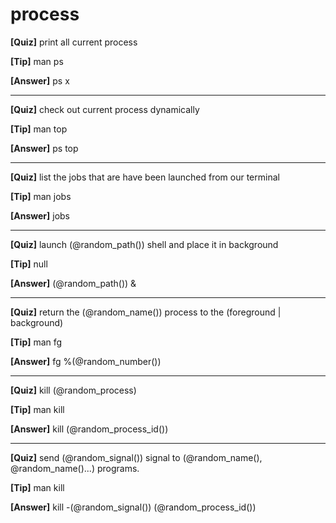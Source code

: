 # process

**[Quiz]** print all current process

**[Tip]** man ps

**[Answer]** ps x

<hr/>

**[Quiz]** check out current process dynamically

**[Tip]** man top

**[Answer]** ps top

<hr/>

**[Quiz]** list the jobs that are have been launched from our terminal

**[Tip]** man jobs

**[Answer]** jobs

<hr/>

**[Quiz]** launch (@random_path()) shell and place it in background

**[Tip]** null

**[Answer]** (@random_path()) &

<hr/>

**[Quiz]** return the (@random_name()) process to the (foreground | background)

**[Tip]** man fg

**[Answer]** fg %(@random_number())

<hr/>

**[Quiz]** kill (@random_process)

**[Tip]** man kill

**[Answer]** kill (@random_process_id())

<hr/>

**[Quiz]** send (@random_signal()) signal to (@random_name(), @random_name()...) programs.

**[Tip]** man kill

**[Answer]** kill -(@random_signal()) (@random_process_id())
